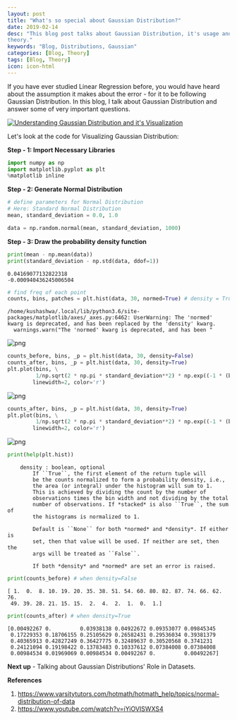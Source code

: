 ```yaml
---
layout: post
title: "What's so special about Gaussian Distribution?"
date: 2019-02-14
desc: "This blog post talks about Gaussian Distribution, it's usage and
theory."
keywords: "Blog, Distributions, Gaussian"
categories: [Blog, Theory]
tags: [Blog, Theory]
icon: icon-html
---
```


If you have ever studied Linear Regression before, you would have heard about
the assumption it makes about the error - for it to be following Gaussian
Distribution. In this blog, I talk about Gaussian Distribution and answer some
of very important questions.

[![Understanding Gaussian Distribution and it's
Visualization](https://img.youtube.com/vi/JaGEiePus-E/0.jpg)](https://www.youtube.com/watch?v=JaGEiePus-E&feature=youtu.be)

Let's look at the code for Visualizing Gaussian Distribution:

**Step - 1: Import Necessary Libraries**


```python
import numpy as np
import matplotlib.pyplot as plt
%matplotlib inline
```

**Step - 2: Generate Normal Distribution**


```python
# define parameters for Normal Distribution
# Here: Standard Normal Distribution
mean, standard_deviation = 0.0, 1.0
```


```python
data = np.random.normal(mean, standard_deviation, 1000)
```

**Step - 3: Draw the probability density function**


```python
print(mean - np.mean(data))
print(standard_deviation - np.std(data, ddof=1))
```

    0.04169077132822318
    -0.000940436245006504



```python
# find freq of each point
counts, bins, patches = plt.hist(data, 30, normed=True) # density = True
```

    /home/kushashwa/.local/lib/python3.6/site-packages/matplotlib/axes/_axes.py:6462: UserWarning: The 'normed' kwarg is deprecated, and has been replaced by the 'density' kwarg.
      warnings.warn("The 'normed' kwarg is deprecated, and has been "



![png](https://raw.githubusercontent.com/krshrimali/krshrimali.github.io/master/_posts/data/output_7_1.png)



```python
counts_before, bins, _p = plt.hist(data, 30, density=False)
counts_after, bins, _p = plt.hist(data, 30, density=True)
plt.plot(bins, \
         1/np.sqrt(2 * np.pi * standard_deviation**2) * np.exp((-1 * (bins - mean)**2)/(2 * standard_deviation**2)), \
        linewidth=2, color='r')
```

![png](https://raw.githubusercontent.com/krshrimali/krshrimali.github.io/master/_posts/data/output_8_1.png)


```python
counts_after, bins, _p = plt.hist(data, 30, density=True)
plt.plot(bins, \
         1/np.sqrt(2 * np.pi * standard_deviation**2) * np.exp((-1 * (bins - mean)**2)/(2 * standard_deviation**2)), \
        linewidth=2, color='r')
```

![png](https://raw.githubusercontent.com/krshrimali/krshrimali.github.io/master/_posts/data/output_9_1.png)


```python
print(help(plt.hist))
```
        
        density : boolean, optional
            If ``True``, the first element of the return tuple will
            be the counts normalized to form a probability density, i.e.,
            the area (or integral) under the histogram will sum to 1.
            This is achieved by dividing the count by the number of
            observations times the bin width and not dividing by the total
            number of observations. If *stacked* is also ``True``, the sum of
            the histograms is normalized to 1.
        
            Default is ``None`` for both *normed* and *density*. If either is
            set, then that value will be used. If neither are set, then the
            args will be treated as ``False``.
        
            If both *density* and *normed* are set an error is raised.

```python
print(counts_before) # when density=False
```

    [ 1.  0.  8. 10. 19. 20. 35. 38. 51. 54. 60. 80. 82. 87. 74. 66. 62. 76.
     49. 39. 28. 21. 15. 15.  2.  4.  2.  1.  0.  1.]



```python
print(counts_after) # when density=True
```

    [0.00492267 0.         0.03938138 0.04922672 0.09353077 0.09845345
     0.17229353 0.18706155 0.25105629 0.26582431 0.29536034 0.39381379
     0.40365913 0.42827249 0.36427775 0.32489637 0.30520568 0.3741231
     0.24121094 0.19198422 0.13783483 0.10337612 0.07384008 0.07384008
     0.00984534 0.01969069 0.00984534 0.00492267 0.         0.00492267]


**Next up** - Talking about Gaussian Distributions' Role in Datasets.

**References**

1. https://www.varsitytutors.com/hotmath/hotmath_help/topics/normal-distribution-of-data
2. https://www.youtube.com/watch?v=iYiOVISWXS4
